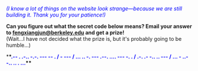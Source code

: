 _<span style="color: blue;">(I know a lot of things on the website look strange—because we are still building it. Thank you for your patience!)</span>_

**Can you figure out what the secret code below means? Email your answer to fengxiangjun@berkeley.edu and get a prize!**  
(Wait...I have not decided what the prize is, but it's probably going to be humble...)

\***\*<span style="color: blue;">.-- . .-.. -.-. --- -- . / - --- / ... .. -. --- .--. .... --- -. . / .-. .- -.. .. --- / ... - ..- -.. .. . ...</span>\*\***
